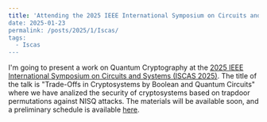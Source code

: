 ```yaml
---
title: 'Attending the 2025 IEEE International Symposium on Circuits and Systems"
date: 2025-01-23
permalink: /posts/2025/1/Iscas/
tags:
  - Iscas
---
```


I'm going to present a work on Quantum Cryptography at the [2025 IEEE International Symposium on Circuits and Systems (ISCAS 2025)](https://2025.ieee-iscas.org/). The title of the talk is "Trade-Offs in Cryptosystems by Boolean and Quantum Circuits" where we have analized the security of cryptosystems based on trapdoor permutations against NISQ attacks. The materials will be available soon, and a preliminary schedule is available [here](https://epapers2.org/iscas2025/ESR/session_view.php?session_id=97).
